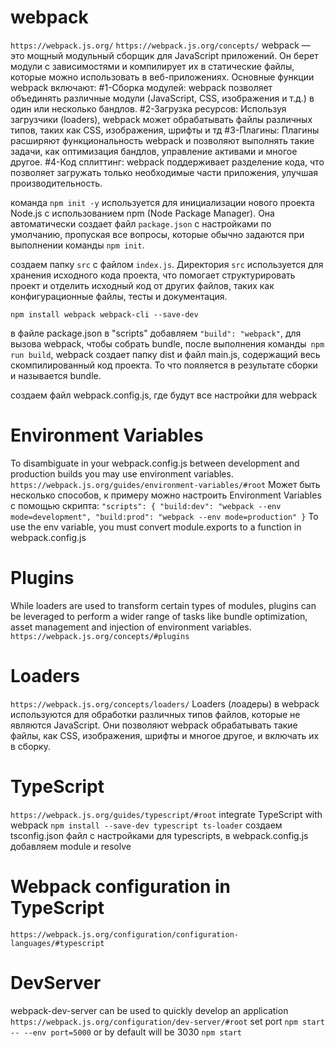 # webpack
`https://webpack.js.org/` `https://webpack.js.org/concepts/`
webpack — это мощный модульный сборщик для JavaScript приложений. 
Он берет модули с зависимостями и компилирует их в статические файлы, которые можно использовать в веб-приложениях. 
Основные функции webpack включают:
#1-Сборка модулей: webpack позволяет объединять различные модули (JavaScript, CSS, изображения и т.д.) в один или несколько бандлов.
#2-Загрузка ресурсов: Используя загрузчики (loaders), webpack может обрабатывать файлы различных типов, таких как CSS, изображения, шрифты и тд
#3-Плагины: Плагины расширяют функциональность webpack и позволяют выполнять такие задачи, как оптимизация бандлов, управление активами и многое другое.
#4-Код сплиттинг: webpack поддерживает разделение кода, что позволяет загружать только необходимые части приложения, улучшая производительность.

команда `npm init -y` используется для инициализации нового проекта Node.js с использованием npm (Node Package Manager). Она автоматически создает файл `package.json` с настройками по умолчанию, пропуская все вопросы, которые обычно задаются при выполнении команды `npm init`.

создаем папку `src` с файлом `index.js`. Директория `src` используется для хранения исходного кода проекта, что помогает структурировать проект и отделить исходный код от других файлов, таких как конфигурационные файлы, тесты и документация.

`npm install webpack webpack-cli --save-dev`

в файле package.json в "scripts" добавляем `"build": "webpack"`, для вызова webpack, чтобы собрать bundle, после выполнения команды` npm run build`, webpack создает папку dist и файл main.js, содержащий весь скомпилированный код проекта. То что пояляется в результате сборки и называется bundle.

cоздаем файл webpack.config.js, где будут все настройки для webpack

# Environment Variables
To disambiguate in your webpack.config.js between development and production builds you may use environment variables. 
`https://webpack.js.org/guides/environment-variables/#root`
Может быть несколько способов, к примеру можно настроить Environment Variables с помощью скрипта: 
`"scripts": {
    "build:dev": "webpack --env mode=development",
    "build:prod": "webpack --env mode=production"
}`
To use the env variable, you must convert module.exports to a function in webpack.config.js

# Plugins
While loaders are used to transform certain types of modules, plugins can be leveraged to perform a wider range of tasks like bundle optimization, asset management and injection of environment variables.
`https://webpack.js.org/concepts/#plugins`

# Loaders
`https://webpack.js.org/concepts/loaders/`
Loaders (лоадеры) в webpack используются для обработки различных типов файлов, которые не являются JavaScript. Они позволяют webpack обрабатывать такие файлы, как CSS, изображения, шрифты и многое другое, и включать их в сборку.

# TypeScript
`https://webpack.js.org/guides/typescript/#root`
integrate TypeScript with webpack `npm install --save-dev typescript ts-loader`
создаем tsconfig.json файл с настройками для typescripts, в webpack.config.js добавляем module и resolve

# Webpack configuration in TypeScript
`https://webpack.js.org/configuration/configuration-languages/#typescript`

# DevServer
webpack-dev-server can be used to quickly develop an application
`https://webpack.js.org/configuration/dev-server/#root`
set port `npm start -- --env port=5000` or by default will be 3030 `npm start`
